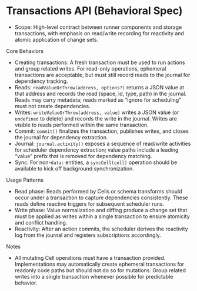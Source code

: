 # Transactions API (Behavioral Spec)

- Scope: High-level contract between runner components and storage transactions,
  with emphasis on read/write recording for reactivity and atomic application of
  change sets.

Core Behaviors

- Creating transactions: A fresh transaction must be used to run actions and
  group related writes. For read-only operations, ephemeral transactions are
  acceptable, but must still record reads to the journal for dependency
  tracking.
- Reads: `readValueOrThrow(address, options?)` returns a JSON value at that
  address and records the read (space, id, type, path) in the journal. Reads may
  carry metadata; reads marked as “ignore for scheduling” must not create
  dependencies.
- Writes: `writeValueOrThrow(address, value)` writes a JSON value (or
  `undefined` to delete) and records the write in the journal. Writes are
  visible to reads performed within the same transaction.
- Commit: `commit()` finalizes the transaction, publishes writes, and closes the
  journal for dependency extraction.
- Journal: `journal.activity()` exposes a sequence of read/write activities for
  scheduler dependency extraction; value paths include a leading “value” prefix
  that is removed for dependency matching.
- Sync: For non-`data:` entities, a `syncCell(cell)` operation should be
  available to kick off background synchronization.

Usage Patterns

- Read phase: Reads performed by Cells or schema transforms should occur under a
  transaction to capture dependencies consistently. These reads define reactive
  triggers for subsequent scheduler runs.
- Write phase: Value normalization and diffing produce a change set that must be
  applied as writes within a single transaction to ensure atomicity and conflict
  handling.
- Reactivity: After an action commits, the scheduler derives the reactivity log
  from the journal and registers subscriptions accordingly.

Notes

- All mutating Cell operations must have a transaction provided. Implementations
  may automatically create ephemeral transactions for readonly code paths but
  should not do so for mutations. Group related writes into a single transaction
  whenever possible for predictable behavior.
